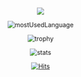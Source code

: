 <div align="center">

<br>
  
[![](https://img.shields.io/badge/Editor-VSCode-informational?style=flat&logo=visual-studio-code&logoColor=white&color=AC4142)](https://code.visualstudio.com/)
  
![mostUsedLanguage](https://github-readme-stats.vercel.app/api/top-langs/?username=MatteoBax&layout=compact&theme=github_dark&langs_count=8)

![trophy](https://github-profile-trophy.vercel.app/?username=MatteoBax&theme=onedark)

![stats](https://github-readme-stats.vercel.app/api?username=MatteoBax&show_icons=true&theme=transparent&count_private=true)

 [![Hits](https://hits.seeyoufarm.com/api/count/incr/badge.svg?url=https%3A%2F%2Fgithub.com%2FMatteoBax&count_bg=%2379C83D&title_bg=%23555555&icon=&icon_color=%23E7E7E7&title=visitatori&edge_flat=false)](https://hits.seeyoufarm.com)
</div>
<!--
**MatteoBax/MatteoBax** is a ✨ _special_ ✨ repository because its `README.md` (this file) appears on your GitHub profile.

Here are some ideas to get you started:

- 🔭 I’m currently working on ...
- 🌱 I’m currently learning ...
- 👯 I’m looking to collaborate on ...
- 🤔 I’m looking for help with ...
- 💬 Ask me about ...
- 📫 How to reach me: ...
- 😄 Pronouns: ...
- ⚡ Fun fact: ...
-->
